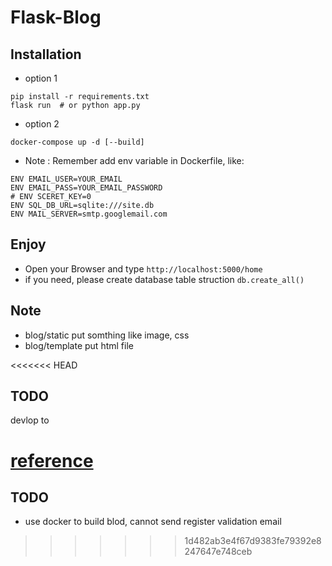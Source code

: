 Flask-Blog
===

## Installation
- option 1
```shell
pip install -r requirements.txt
flask run  # or python app.py
```
- option 2
```shell=
docker-compose up -d [--build]
```
- Note : Remember add env variable in Dockerfile, like:
```dockerfile=
ENV EMAIL_USER=YOUR_EMAIL
ENV EMAIL_PASS=YOUR_EMAIL_PASSWORD
# ENV SCERET_KEY=0
ENV SQL_DB_URL=sqlite:///site.db
ENV MAIL_SERVER=smtp.googlemail.com
```
## Enjoy  
- Open your Browser and type `http://localhost:5000/home`
- if you need, please create database table struction `db.create_all()`
## Note
- blog/static put somthing like image, css 
- blog/template put html file

<<<<<<< HEAD
## TODO
devlop to 

[reference](https://www.youtube.com/watch?v=MwZwr5Tvyxo&list=PL-osiE80TeTs4UjLw5MM6OjgkjFeUxCYH&index=1)
=======

## TODO
- use docker to build blod, cannot send register validation email
>>>>>>> 1d482ab3e4f67d9383fe79392e8247647e748ceb
